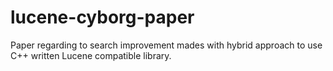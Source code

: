 # lucene-cyborg-paper
Paper regarding to search improvement mades with hybrid approach to use C++ written Lucene compatible library.
